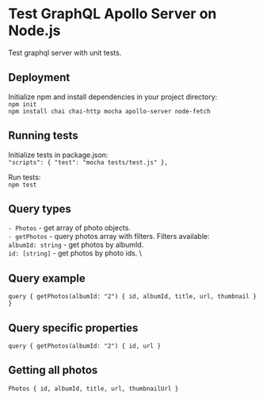 # Test GraphQL Apollo Server on Node.js 

Test graphql server with unit tests.

## Deployment

Initialize npm and install dependencies in your project directory: \
`npm init` \
`npm install chai chai-http mocha apollo-server node-fetch `

## Running tests
Initialize tests in  package.json: \
`"scripts": {
    "test": "mocha tests/test.js"
  },`
  
Run tests: \
`npm test`

## Query types
`- Photos` - get array of photo objects. \
`- getPhotos` - query photos array with filters. Filters available: \
    `albumId: string` - get photos by albumId. \
    `id: [string]` - get photos by photo ids. \

## Query example

`query {
  getPhotos(albumId: "2") {
    id,
    albumId,
    title,
    url,
    thumbnail
  }
}`

## Query specific properties

`query {
  getPhotos(albumId: "2") {
    id,
    url
  }`

## Getting all photos

`Photos {
  id,
  albumId,
  title,
  url,
  thumbnailUrl
}`
